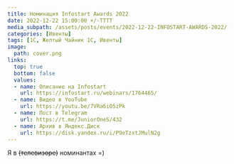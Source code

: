 ```yaml
---
title: Номинация Infostart Awards 2022
date: 2022-12-22 15:00:00 +/-TTTT
media_subpath: /assets/posts/events/2022-12-22-INFOSTART-AWARDS-2022/
categories: [Ивенты]
tags: [1С, Желтый Чайник 1С, Ивенты]
image:
  path: cover.png
links:
  top: true
  bottom: false
  values:
  - name: Описание на Infostart
    url: https://infostart.ru/webinars/1764465/
  - name: Видео в YouTube
    url: https://youtu.be/7VRa6iO5zPk
  - name: Пост в Telegram
    url: https://t.me/JuniorOneS/432
  - name: Архив в Яндекс.Диск
    url: https://disk.yandex.ru/i/P9eTzxtJMulN2g
---
```


Я в ~~(телевизоре)~~ номинантах =)